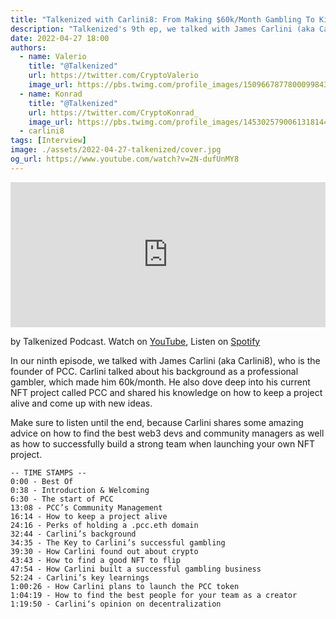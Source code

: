 ```yaml
---
title: "Talkenized with Carlini8: From Making $60k/Month Gambling To Killing It In The NFT Space "
description: "Talkenized's 9th ep, we talked with James Carlini (aka Carlini8), who is the founder of PCC. Carlini talked about his background as a professional gambler, which made him 60k/month. He also dove deep into his current NFT project called PCC and shared his knowledge on how to keep a project alive and come up with new ideas."
date: 2022-04-27 18:00
authors:
  - name: Valerio
    title: "@Talkenized"
    url: https://twitter.com/CryptoValerio
    image_url: https://pbs.twimg.com/profile_images/1509667877800099843/85yHqmvO_400x400.png
  - name: Konrad
    title: "@Talkenized"
    url: https://twitter.com/CryptoKonrad_
    image_url: https://pbs.twimg.com/profile_images/1453025790061318144/UPm7bG0v_400x400.jpg
  - carlini8
tags: [Interview]
image: ./assets/2022-04-27-talkenized/cover.jpg
og_url: https://www.youtube.com/watch?v=2N-dufUnMY8
---
```


<iframe src="https://open.spotify.com/embed/episode/3Y6WIrEvFM3ZqzyGyt0fkU?utm_source=generator" width="100%" height="232" frameBorder="0" allowfullscreen="" allow="autoplay; clipboard-write; encrypted-media; fullscreen; picture-in-picture"></iframe>

<!--truncate-->

by Talkenized Podcast. Watch on [YouTube](https://www.youtube.com/watch?v=2N-dufUnMY8), Listen on [Spotify](https://open.spotify.com/episode/3Y6WIrEvFM3ZqzyGyt0fkU)

In our ninth episode, we talked with James Carlini (aka Carlini8), who is the founder of PCC. Carlini talked about his background as a professional gambler, which made him 60k/month. He also dove deep into his current NFT project called PCC and shared his knowledge on how to keep a project alive and come up with new ideas.

Make sure to listen until the end, because Carlini shares some amazing advice on how to find the best web3 devs and community managers as well as how to successfully build a strong team when launching your own NFT project.

```
-- TIME STAMPS --
0:00 - Best Of
0:38 - Introduction & Welcoming
6:30 - The start of PCC
13:08 - PCC’s Community Management
16:14 - How to keep a project alive
24:16 - Perks of holding a .pcc.eth domain
32:44 - Carlini’s background
34:35 - The Key to Carlini’s successful gambling
39:30 - How Carlini found out about crypto
43:43 - How to find a good NFT to flip
47:54 - How Carlini built a successful gambling business
52:24 - Carlini’s key learnings
1:00:26 - How Carlini plans to launch the PCC token
1:04:19 - How to find the best people for your team as a creator
1:19:50 - Carlini‘s opinion on decentralization
```
